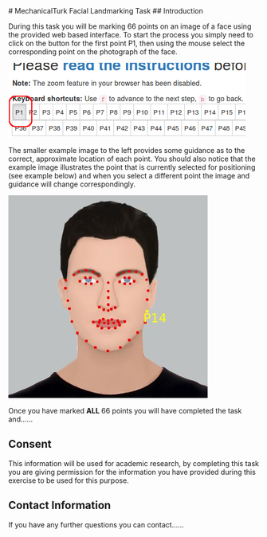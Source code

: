 [comment]: <> (Markdown document for Task Protocol)
[comment]: <> (use make protocol to build and install the protocol as an html page)
[comment]: <> (Ben Johnston)
[comment]: <> (Friday 2 June  10:54:33 AEST 2017)
[comment]: <> (LICENSE: BSD 3-clause)

<link rel="stylesheet" href="https://maxcdn.bootstrapcdn.com/bootstrap/3.3.7/css/bootstrap.min.css">
<div class="container">
# MechanicalTurk Facial Landmarking Task
## Introduction

During this task you will be marking 66 points on an image of a face using the provided web based interface.  To start
the process you simply need to click on the button for the first point P1, then using the mouse select the corresponding
point on the photograph of the face.

![button image](static/example_btn.png)

The smaller example image to the left provides some guidance as to the correct, approximate location of each point.
You should also notice that the example image illustrates the point that is
currently selected for positioning (see example below) and when you select a different point the image and guidance
will change correspondingly.

![Example Image](static/lmrk_P14.jpg)

Once you have marked **ALL** 66 points you will have completed the task and......

## Consent
This information will be used for academic research, by completing this task you are giving permission for the
information you have provided during this exercise to be used for this purpose.

## Contact Information
If you have any further questions you can contact......

</div>
